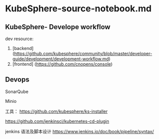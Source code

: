 # KubeSphere-source-notebook.md


## KubeSphere- Develope workflow 

dev resource:
1. [backend] (https://github.com/kubesphere/community/blob/master/developer-guide/development/development-workflow.md)
2. [frontend] (https://github.com/cnopens/console)





## Devops

SonarQube

Minio


工具：
https://github.com/kubesphere/ks-installer

https://github.com/jenkinsci/kubernetes-cd-plugin



jenkins 语法及脚本设计
https://www.jenkins.io/doc/book/pipeline/syntax/